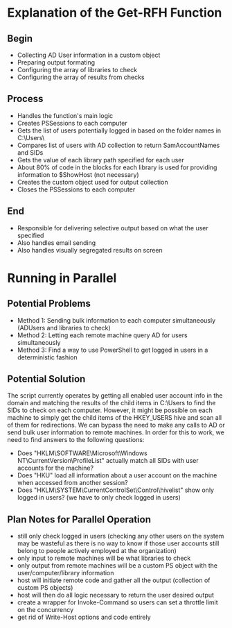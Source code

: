 # Explanation of the Get-RFH Function

## Begin
- Collecting AD User information in a custom object
- Preparing output formating
- Configuring the array of libraries to check
- Configuring the array of results from checks

## Process
- Handles the function's main logic
- Creates PSSessions to each computer
- Gets the list of users potentially logged in based on the folder names in C:\Users\
- Compares list of users with AD collection to return SamAccountNames and SIDs
- Gets the value of each library path specified for each user
- About 80% of code in the blocks for each library is used for providing information to $ShowHost (not necessary)
- Creates the custom object used for output collection
- Closes the PSSessions to each computer

## End
- Responsible for delivering selective output based on what the user specified
- Also handles email sending
- Also handles visually segregated results on screen

# Running in Parallel

## Potential Problems
- Method 1: Sending bulk information to each computer simultaneously (ADUsers and libraries to check)
- Method 2: Letting each remote machine query AD for users simultaneously
- Method 3: Find a way to use PowerShell to get logged in users in a deterministic fashion

## Potential Solution
The script currently operates by getting all enabled user account info in the domain and matching the results of the child items in C:\Users to find the SIDs to check on each computer.  However, it might be possible on each machine to simply get the child items of the HKEY_USERS hive and scan all of them for redirections.  We can bypass the need to make any calls to AD or send bulk user information to remote machines.  In order for this to work, we need to find answers to the following questions:
- Does "HKLM\SOFTWARE\Microsoft\Windows NT\CurrentVersion\ProfileList\" actually match all SIDs with user accounts for the machine?
- Does "HKU\" load all information about a user account on the machine when accessed from another session?
- Does "HKLM\SYSTEM\CurrentControlSet\Control\hivelist\" show only logged in users? (we have to only check logged in users)

## Plan Notes for Parallel Operation
- still only check logged in users (checking any other users on the system may be wasteful as there is no way to know if those user accounts still belong to people actively employed at the organization)
- only input to remote machines will be what libraries to check
- only output from remote machines will be a custom PS object with the user/computer/library information
- host will initiate remote code and gather all the output (collection of custom PS objects)
- host will then do all logic necessary to return the user desired output
- create a wrapper for Invoke-Command so users can set a throttle limit on the concurrency
- get rid of Write-Host options and code entirely